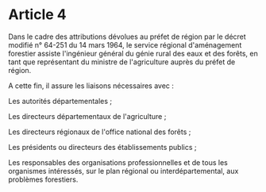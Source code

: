 # Article 4

Dans le cadre des attributions dévolues au préfet de région par le décret modifié n° 64-251 du 14 mars 1964, le service régional d'aménagement forestier assiste l'ingénieur général du génie rural des eaux et des forêts, en tant que représentant du ministre de l'agriculture auprès du préfet de région.

A cette fin, il assure les liaisons nécessaires avec :

Les autorités départementales ;

Les directeurs départementaux de l'agriculture ;

Les directeurs régionaux de l'office national des forêts ;

Les présidents ou directeurs des établissements publics ;

Les responsables des organisations professionnelles et de tous les organismes intéressés, sur le plan régional ou interdépartemental, aux problèmes forestiers.
